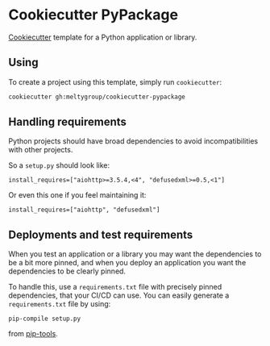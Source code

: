 # Cookiecutter PyPackage

[Cookiecutter](https://github.com/audreyr/cookiecutter) template for a
Python application or library.


## Using

To create a project using this template, simply run `cookiecutter`:

```bash
cookiecutter gh:meltygroup/cookiecutter-pypackage
```


## Handling requirements

Python projects should have broad dependencies to avoid
incompatibilities with other projects.

So a `setup.py` should look like:

```
install_requires=["aiohttp>=3.5.4,<4", "defusedxml>=0.5,<1"]
```

Or even this one if you feel maintaining it:

```
install_requires=["aiohttp", "defusedxml"]
```


## Deployments and test requirements

When you test an application or a library you may want the
dependencies to be a bit more pinned, and when you deploy an
application you want the dependencies to be clearly pinned.

To handle this, use a `requirements.txt` file with precisely pinned
dependencies, that your CI/CD can use. You can easily generate a
`requirements.txt` file by using:

```
pip-compile setup.py
```

from [pip-tools](https://pypi.org/p/pip-tools).
